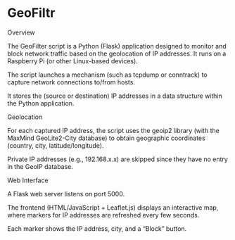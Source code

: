 # GeoFiltr

Overview

The GeoFilter script is a Python (Flask) application designed to monitor and block network traffic based on the geolocation of IP addresses. It runs on a Raspberry Pi (or other Linux-based devices).



The script launches a mechanism (such as tcpdump or conntrack) to capture network connections to/from hosts.

It stores the (source or destination) IP addresses in a data structure within the Python application.

Geolocation

For each captured IP address, the script uses the geoip2 library (with the MaxMind GeoLite2-City database) to obtain geographic coordinates (country, city, latitude/longitude).

Private IP addresses (e.g., 192.168.x.x) are skipped since they have no entry in the GeoIP database.

Web Interface

A Flask web server listens on port 5000.

The frontend (HTML/JavaScript + Leaflet.js) displays an interactive map, where markers for IP addresses are refreshed every few seconds.

Each marker shows the IP address, city, and a “Block” button.
